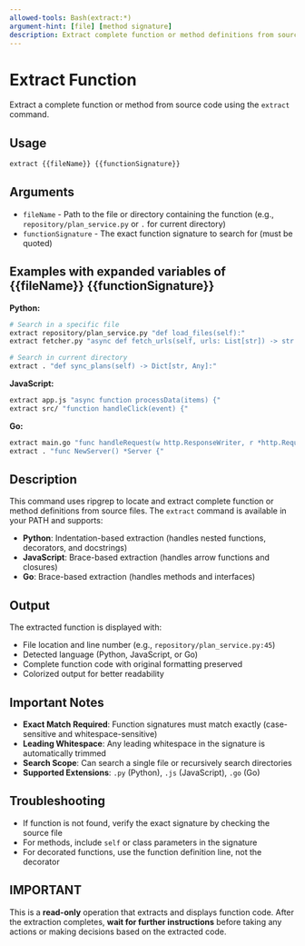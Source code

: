 ```yaml
---
allowed-tools: Bash(extract:*)
argument-hint: [file] [method signature]
description: Extract complete function or method definitions from source code
---
```


# Extract Function

Extract a complete function or method from source code using the `extract` command.

## Usage

```bash
extract {{fileName}} {{functionSignature}}
```

## Arguments

- `fileName` - Path to the file or directory containing the function (e.g., `repository/plan_service.py` or `.` for current directory)
- `functionSignature` - The exact function signature to search for (must be quoted)

## Examples with expanded variables of {{fileName}} {{functionSignature}}

**Python:**
```bash
# Search in a specific file
extract repository/plan_service.py "def load_files(self):"
extract fetcher.py "async def fetch_urls(self, urls: List[str]) -> str:"

# Search in current directory
extract . "def sync_plans(self) -> Dict[str, Any]:"
```

**JavaScript:**
```bash
extract app.js "async function processData(items) {"
extract src/ "function handleClick(event) {"
```

**Go:**
```bash
extract main.go "func handleRequest(w http.ResponseWriter, r *http.Request) {"
extract . "func NewServer() *Server {"
```

## Description

This command uses ripgrep to locate and extract complete function or method definitions from source files. The `extract` command is available in your PATH and supports:

- **Python**: Indentation-based extraction (handles nested functions, decorators, and docstrings)
- **JavaScript**: Brace-based extraction (handles arrow functions and closures)
- **Go**: Brace-based extraction (handles methods and interfaces)

## Output

The extracted function is displayed with:
- File location and line number (e.g., `repository/plan_service.py:45`)
- Detected language (Python, JavaScript, or Go)
- Complete function code with original formatting preserved
- Colorized output for better readability

## Important Notes

- **Exact Match Required**: Function signatures must match exactly (case-sensitive and whitespace-sensitive)
- **Leading Whitespace**: Any leading whitespace in the signature is automatically trimmed
- **Search Scope**: Can search a single file or recursively search directories
- **Supported Extensions**: `.py` (Python), `.js` (JavaScript), `.go` (Go)

## Troubleshooting

- If function is not found, verify the exact signature by checking the source file
- For methods, include `self` or class parameters in the signature
- For decorated functions, use the function definition line, not the decorator

## IMPORTANT

This is a **read-only** operation that extracts and displays function code. After the extraction completes, **wait for further instructions** before taking any actions or making decisions based on the extracted code.
